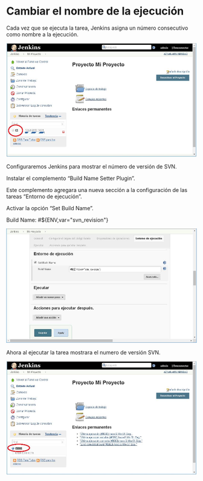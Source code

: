 # Cambiar el nombre de la ejecución

Cada vez que se ejecuta la tarea, Jenkins asigna un número consecutivo como nombre a la ejecución.

![](/jenkins_271_lts/cambiar_el_nombre_de_la_ejecucion/images/image001.jpg)

Configuraremos Jenkins para mostrar el número de versión de SVN.

Instalar el complemento “Build Name Setter Plugin”.

Este complemento agregara una nueva sección a la configuración de las tareas “Entorno de ejecución”.

Activar la opción “Set Build Name”.

Build Name: #${ENV,var="svn_revision"}

![](/jenkins_271_lts/cambiar_el_nombre_de_la_ejecucion/images/image002.jpg)

Ahora al ejecutar la tarea mostrara el numero de versión SVN.

![](/jenkins_271_lts/cambiar_el_nombre_de_la_ejecucion/images/image003.jpg)
